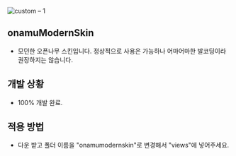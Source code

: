 ![custom – 1](https://user-images.githubusercontent.com/53139020/65384446-8388fa00-dd5d-11e9-85cd-7d75d4345adc.png)
## onamuModernSkin
 * 모던한 오픈나무 스킨입니다. 정상적으로 사용은 가능하나 어마어마한 발코딩이라 권장하지는 않습니다.

## 개발 상황
 * 100% 개발 완료.

## 적용 방법
 * 다운 받고 폴더 이름을 "onamumodernskin"로 변경해서 "views"에 넣어주세요.
